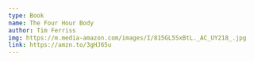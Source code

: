 ```yaml
---
type: Book
name: The Four Hour Body
author: Tim Ferriss
img: https://m.media-amazon.com/images/I/815GL5SxBtL._AC_UY218_.jpg
link: https://amzn.to/3gHJ65u
---
```

